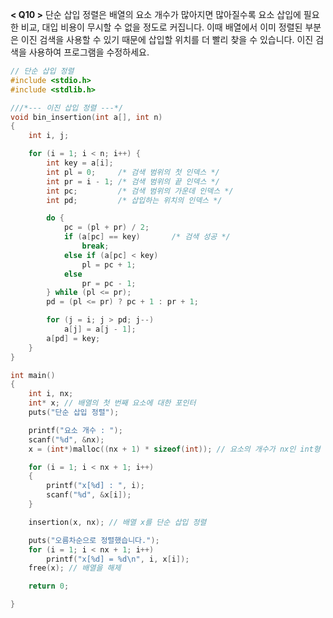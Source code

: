 **< Q10 >** 단순 삽입 정렬은 배열의 요소 개수가 많아지면 많아질수록 요소 삽입에 필요한 비교, 대입 비용이 무시할 수 없을 정도로 커집니다. 이때 배열에서 
이미 정렬된 부분은 이진 검색을 사용할 수 있기 때문에 삽입할 위치를 더 빨리 찾을 수 있습니다. 이진 검색을 사용하여 프로그램을 수정하세요.
```C
// 단순 삽입 정렬
#include <stdio.h>
#include <stdlib.h>

///*--- 이진 삽입 정렬 ---*/
void bin_insertion(int a[], int n)
{
	int i, j;

	for (i = 1; i < n; i++) {
		int key = a[i];
		int pl = 0;		/* 검색 범위의 첫 인덱스 */
		int pr = i - 1;	/* 검색 범위의 끝 인덱스 */
		int pc;			/* 검색 범위의 가운데 인덱스 */
		int pd;			/* 삽입하는 위치의 인덱스 */

		do {
			pc = (pl + pr) / 2;
			if (a[pc] == key)		/* 검색 성공 */
				break;
			else if (a[pc] < key)
				pl = pc + 1;
			else
				pr = pc - 1;
		} while (pl <= pr);
		pd = (pl <= pr) ? pc + 1 : pr + 1;

		for (j = i; j > pd; j--)
			a[j] = a[j - 1];
		a[pd] = key;
	}
}

int main()
{
	int i, nx;
	int* x; // 배열의 첫 번째 요소에 대한 포인터
	puts("단순 삽입 정렬");

	printf("요소 개수 : ");
	scanf("%d", &nx);
	x = (int*)malloc((nx + 1) * sizeof(int)); // 요소의 개수가 nx인 int형 배열을 생성

	for (i = 1; i < nx + 1; i++)
	{
		printf("x[%d] : ", i);
		scanf("%d", &x[i]);
	}

	insertion(x, nx); // 배열 x를 단순 삽입 정렬

	puts("오름차순으로 정렬했습니다.");
	for (i = 1; i < nx + 1; i++)
		printf("x[%d] = %d\n", i, x[i]);
	free(x); // 배열을 해제

	return 0;

}
```
